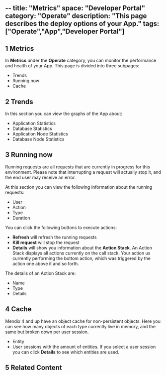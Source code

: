 --
title: "Metrics"
space: "Developer Portal"
category: "Operate"
description: "This page describes the deploy options of your App."
tags: ["Operate","App","Developer Portal"]
---

## 1  Metrics

In **Metrics** under the **Operate** category, you can monitor the performance and health of your App. This page is divided into three subpages:

*   Trends
*   Running now
*   Cache


## 2 Trends

In this section you can view the graphs of the App about:

*   Application Statistics 
*   Database Statistics
*   Application Node Statistics
*   Database Node Statistics


## 3 Running now

Running requests are all requests that are currently in progress for this environment. Please note that interrupting a request will actually stop it, and the end user may receive an error.

At this section you can view the following information about the running requests:

*   User
*   Action
*   Type
*   Duration

You can click the following buttons to execute actions:

*   **Refresh** will refresh the running requests
*   **Kill request** will stop the request
*   **Details** will show you information about the **Action Stack**. An Action Stack displays all actions currently on the call stack. Your action us currently performing the bottom action, which was triggered by the action one above it and so forth. 

The details of an Action Stack are:

*   Name
*   Type
*   Details


## 4 Cache

Mendix 4 and up have an object cache for non-persistent objects. Here you can see how many objects of each type currently live in memory, and the same but broken down per user session.

*   Entity
*   User sessions with the amount of entities. If you select a user session you can click **Details** to see which entities are used.


## 5 Related Content